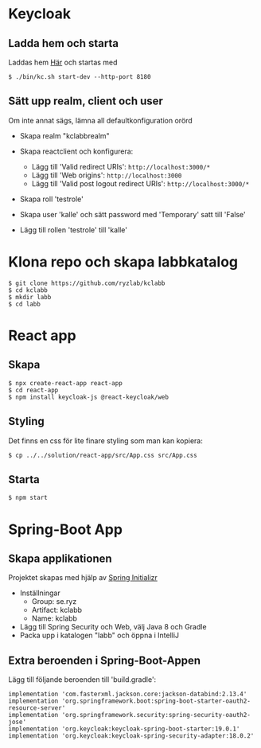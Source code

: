 # Keycloak
## Ladda hem och starta
Laddas hem [Här](https://github.com/keycloak/keycloak/releases/download/19.0.3/keycloak-19.0.3.zip) och startas med
````
$ ./bin/kc.sh start-dev --http-port 8180
````

## Sätt upp realm, client och user

Om inte annat sägs, lämna all defaultkonfiguration orörd

* Skapa realm "kclabbrealm"

* Skapa reactclient och konfigurera:
  * Lägg till 'Valid redirect URIs': `http://localhost:3000/*`
  * Lägg till 'Web origins': `http://localhost:3000`
  * Lägg till 'Valid post logout redirect URIs': `http://localhost:3000/*`

* Skapa roll 'testrole'
* Skapa user 'kalle' och sätt password med 'Temporary' satt till 'False'
* Lägg till rollen 'testrole' till 'kalle'


# Klona repo och skapa labbkatalog
````
$ git clone https://github.com/ryzlab/kclabb
$ cd kclabb
$ mkdir labb
$ cd labb
````

# React app
## Skapa
````
$ npx create-react-app react-app
$ cd react-app
$ npm install keycloak-js @react-keycloak/web
````

## Styling
Det finns en css för lite finare styling som man kan kopiera:

````
$ cp ../../solution/react-app/src/App.css src/App.css
````

## Starta
````
$ npm start
````

# Spring-Boot App
## Skapa applikationen
Projektet skapas med hjälp av [Spring Initializr](https://start.spring.io)

* Inställningar
  - Group: se.ryz
  - Artifact: kclabb
  - Name: kclabb
* Lägg till Spring Security och Web, välj Java 8 och Gradle
* Packa upp i katalogen "labb" och öppna i IntelliJ

## Extra beroenden i Spring-Boot-Appen
Lägg till följande beroenden till 'build.gradle':
````
implementation 'com.fasterxml.jackson.core:jackson-databind:2.13.4'
implementation 'org.springframework.boot:spring-boot-starter-oauth2-resource-server'
implementation 'org.springframework.security:spring-security-oauth2-jose'
implementation 'org.keycloak:keycloak-spring-boot-starter:19.0.1'
implementation 'org.keycloak:keycloak-spring-security-adapter:18.0.2'
````
